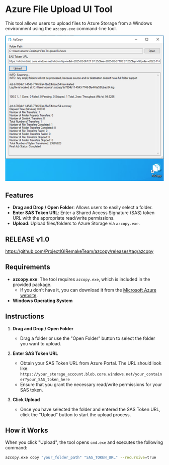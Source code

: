 # Azure File Upload UI Tool

This tool allows users to upload files to Azure Storage from a Windows environment using the `azcopy.exe` command-line tool.

![AzCopy Tool](https://github.com/ProjectIGIRemakeTeam/azcopy/blob/main/azcopy.png)


## Features
- **Drag and Drop / Open Folder**: Allows users to easily select a folder.
- **Enter SAS Token URL**: Enter a Shared Access Signature (SAS) token URL with the appropriate read/write permissions.
- **Upload**: Upload files/folders to Azure Storage via `azcopy.exe`.

## RELEASE v1.0
https://github.com/ProjectIGIRemakeTeam/azcopy/releases/tag/azcopy

## Requirements
- **azcopy.exe**: The tool requires `azcopy.exe`, which is included in the provided package.  
  - If you don't have it, you can download it from the [Microsoft Azure website](https://learn.microsoft.com/en-us/azure/storage/common/storage-use-azcopy-v10).
- **Windows Operating System**

## Instructions

1. **Drag and Drop / Open Folder**  
   - Drag a folder or use the "Open Folder" button to select the folder you want to upload.

2. **Enter SAS Token URL**  
   - Obtain your SAS Token URL from Azure Portal. The URL should look like:  
     `https://your_storage_account.blob.core.windows.net/your_container?your_SAS_token_here`
   - Ensure that you grant the necessary read/write permissions for your SAS token.

3. **Click Upload**  
   - Once you have selected the folder and entered the SAS Token URL, click the "Upload" button to start the upload process.

## How it Works

When you click "Upload", the tool opens `cmd.exe` and executes the following command:

```bash
azcopy.exe copy "your_folder_path" "SAS_TOKEN_URL" --recursive=true
